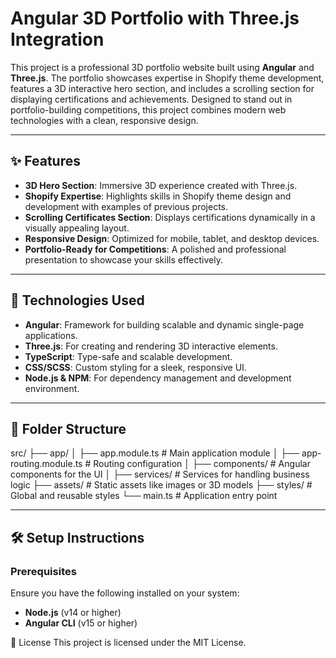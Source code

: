 # Angular 3D Portfolio with Three.js Integration

This project is a professional 3D portfolio website built using **Angular** and **Three.js**. The portfolio showcases expertise in Shopify theme development, features a 3D interactive hero section, and includes a scrolling section for displaying certifications and achievements. Designed to stand out in portfolio-building competitions, this project combines modern web technologies with a clean, responsive design.

---

## ✨ Features
- **3D Hero Section**: Immersive 3D experience created with Three.js.
- **Shopify Expertise**: Highlights skills in Shopify theme design and development with examples of previous projects.
- **Scrolling Certificates Section**: Displays certifications dynamically in a visually appealing layout.
- **Responsive Design**: Optimized for mobile, tablet, and desktop devices.
- **Portfolio-Ready for Competitions**: A polished and professional presentation to showcase your skills effectively.

---

## 🔧 Technologies Used
- **Angular**: Framework for building scalable and dynamic single-page applications.
- **Three.js**: For creating and rendering 3D interactive elements.
- **TypeScript**: Type-safe and scalable development.
- **CSS/SCSS**: Custom styling for a sleek, responsive UI.
- **Node.js & NPM**: For dependency management and development environment.

---

## 📂 Folder Structure
src/ ├── app/ │ ├── app.module.ts # Main application module │ ├── app-routing.module.ts # Routing configuration │ ├── components/ # Angular components for the UI │ ├── services/ # Services for handling business logic ├── assets/ # Static assets like images or 3D models ├── styles/ # Global and reusable styles └── main.ts # Application entry point


---

## 🛠️ Setup Instructions

### Prerequisites
Ensure you have the following installed on your system:
- **Node.js** (v14 or higher)
- **Angular CLI** (v15 or higher)

📜 License
This project is licensed under the MIT License.
